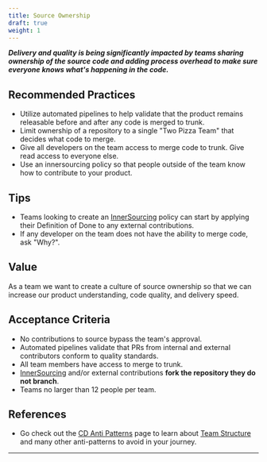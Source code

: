 ```yaml
---
title: Source Ownership
draft: true
weight: 1
---
```


**_Delivery and quality is being significantly impacted by teams sharing
ownership of the source code and adding process overhead to make sure everyone knows
what's happening in the code._**

## Recommended Practices

- Utilize automated pipelines to help validate that the product remains releasable before and after any code is merged to trunk.
- Limit ownership of a repository to a single "Two Pizza Team" that decides what code to merge.
- Give all developers on the team access to merge code to trunk. Give read access to everyone else.
- Use an innersourcing policy so that people outside of the team know how to contribute to your product.

## Tips

- Teams looking to create an [InnerSourcing](../innersource) policy can start by applying their Definition of Done to any external contributions.
- If any developer on the team does not have the ability to merge code, ask "Why?".

## Value

As a team we want to create a culture of source ownership so that we can increase our product understanding, code quality, and delivery speed.

## Acceptance Criteria

- No contributions to source bypass the team's approval.
- Automated pipelines validate that PRs from internal and external contributors conform to quality standards.
- All team members have access to merge to trunk.
- [InnerSourcing](../innersource) and/or external contributions **fork the repository they do not branch**.
- Teams no larger than 12 people per team.

## References

- Go check out the [CD Anti Patterns](../../continuous-delivery/cd-anti-patterns)
  page to learn about [Team Structure](../../continuous-delivery/cd-anti-patterns#team-structure)
  and many other anti-patterns to avoid in your journey.

---
